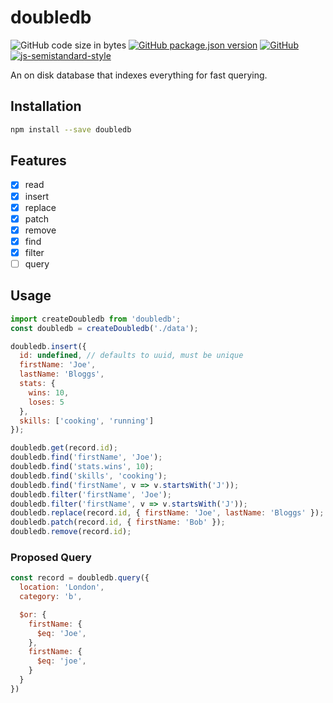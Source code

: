 # doubledb
![GitHub code size in bytes](https://img.shields.io/github/languages/code-size/markwylde/doubledb?style=flat-square)
[![GitHub package.json version](https://img.shields.io/github/package-json/v/markwylde/doubledb?style=flat-square)](https://github.com/markwylde/doubledb/blob/master/package.json)
[![GitHub](https://img.shields.io/github/license/markwylde/doubledb?style=flat-square)](https://github.com/markwylde/doubledb/blob/master/LICENSE)
[![js-semistandard-style](https://img.shields.io/badge/code%20style-semistandard-brightgreen.svg?style=flat-square)](https://github.com/standard/semistandard)

An on disk database that indexes everything for fast querying.

## Installation
```bash
npm install --save doubledb
```

## Features
- [x]  read
- [x]  insert
- [x]  replace
- [x]  patch
- [x]  remove
- [x]  find
- [x]  filter
- [ ]  query

## Usage
```javascript
import createDoubledb from 'doubledb';
const doubledb = createDoubledb('./data');

doubledb.insert({
  id: undefined, // defaults to uuid, must be unique
  firstName: 'Joe',
  lastName: 'Bloggs',
  stats: {
    wins: 10,
    loses: 5
  },
  skills: ['cooking', 'running']
});

doubledb.get(record.id);
doubledb.find('firstName', 'Joe');
doubledb.find('stats.wins', 10);
doubledb.find('skills', 'cooking');
doubledb.find('firstName', v => v.startsWith('J'));
doubledb.filter('firstName', 'Joe');
doubledb.filter('firstName', v => v.startsWith('J'));
doubledb.replace(record.id, { firstName: 'Joe', lastName: 'Bloggs' });
doubledb.patch(record.id, { firstName: 'Bob' });
doubledb.remove(record.id);
```

### Proposed Query
```javascript
const record = doubledb.query({
  location: 'London',
  category: 'b',

  $or: {
    firstName: {
      $eq: 'Joe',
    },
    firstName: {
      $eq: 'joe',
    }
  }
})
```